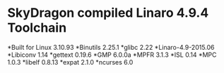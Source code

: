 # SkyDragon compiled Linaro 4.9.4 Toolchain


*Built for Linux 3.10.93 
*Binutils 2.25.1 
*glibc 2.22 
*Linaro-4.9-2015.06 
*Libiconv 1.14 
*gettext 0.19.6 
*GMP 6.0.0a 
*MPFR 3.1.3 
*ISL 0.14 
*MPC 1.0.3 
*libelf 0.8.13 
*expat 2.1.0 
*ncurses 6.0 
